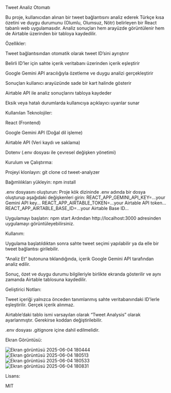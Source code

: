Tweet Analiz Otomatı

Bu proje, kullanıcıdan alınan bir tweet bağlantısını analiz ederek Türkçe kısa özetini ve duygu durumunu (Olumlu, Olumsuz, Nötr) belirleyen bir React tabanlı web uygulamasıdır. Analiz sonuçları hem arayüzde görüntülenir hem de Airtable üzerinden bir tabloya kaydedilir.

Özellikler:

Tweet bağlantısından otomatik olarak tweet ID’sini ayrıştırır

Belirli ID’ler için sahte içerik veritabanı üzerinden içerik eşleştirir

Google Gemini API aracılığıyla özetleme ve duygu analizi gerçekleştirir

Sonuçları kullanıcı arayüzünde sade bir kart halinde gösterir

Airtable API ile analiz sonuçlarını tabloya kaydeder

Eksik veya hatalı durumlarda kullanıcıya açıklayıcı uyarılar sunar

Kullanılan Teknolojiler:

React (Frontend)

Google Gemini API (Doğal dil işleme)

Airtable API (Veri kaydı ve saklama)

Dotenv (.env dosyası ile çevresel değişken yönetimi)

Kurulum ve Çalıştırma:

Projeyi klonlayın:
git clone <repo-url>
cd tweet-analyzer

Bağımlılıkları yükleyin:
npm install

.env dosyasını oluşturun:
Proje kök dizininde .env adında bir dosya oluşturup aşağıdaki değişkenleri girin:
REACT_APP_GEMINI_API_KEY=...your Gemini API key...
REACT_APP_AIRTABLE_TOKEN=...your Airtable API token...
REACT_APP_AIRTABLE_BASE_ID=...your Airtable Base ID...

Uygulamayı başlatın:
npm start
Ardından http://localhost:3000 adresinden uygulamayı görüntüleyebilirsiniz.

Kullanım:

Uygulama başlatıldıktan sonra sahte tweet seçimi yapılabilir ya da elle bir tweet bağlantısı girilebilir.

“Analiz Et” butonuna tıklandığında, içerik Google Gemini API tarafından analiz edilir.

Sonuç, özet ve duygu durumu bilgileriyle birlikte ekranda gösterilir ve aynı zamanda Airtable tablosuna kaydedilir.

Geliştirici Notları:

Tweet içeriği yalnızca önceden tanımlanmış sahte veritabanındaki ID'lerle eşleştirilir. Gerçek içerik alınmaz.

Airtable’daki tablo ismi varsayılan olarak “Tweet Analysis” olarak ayarlanmıştır. Gerekirse koddan değiştirilebilir.

.env dosyası .gitignore içine dahil edilmelidir.

Ekran Görüntüsü:

![Ekran görüntüsü 2025-06-04 180444](https://github.com/user-attachments/assets/86bb8d16-eb57-427f-841d-1a184bf0aa46)
![Ekran görüntüsü 2025-06-04 180513](https://github.com/user-attachments/assets/7dae8938-afe2-412f-b9b5-fed94dc60611)
![Ekran görüntüsü 2025-06-04 180533](https://github.com/user-attachments/assets/8cf94c1d-a6c4-4c21-acfb-85057b3e7a17)
![Ekran görüntüsü 2025-06-04 180831](https://github.com/user-attachments/assets/4279c572-7149-4f3b-8792-8789a277fa2b)


Lisans:

MIT
